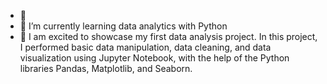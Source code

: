 - 👋 
- 🌱 I’m currently learning data analytics with Python
- 💞️ I am excited to showcase my first data analysis project. In this project, I performed basic data manipulation, data cleaning, and data visualization using Jupyter Notebook, with the help of the Python libraries Pandas, Matplotlib, and Seaborn.
  

<!---
Hafsa1202/Hafsa1202 is a ✨ special ✨ repository because its `README.md` (this file) appears on your GitHub profile.
You can click the Preview link to take a look at your changes.
--->
